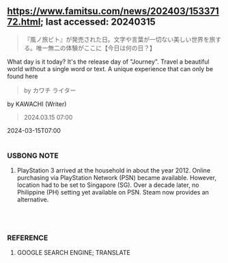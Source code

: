 ## https://www.famitsu.com/news/202403/15337172.html; last accessed: 20240315

> 『風ノ旅ビト』が発売された日。文字や言葉が一切ない美しい世界を旅する。唯一無二の体験がここに【今日は何の日？】

What day is it today? It's the release day of "Journey". Travel a beautiful world without a single word or text. A unique experience that can only be found here

> by カワチ ライター

by KAWACHI (Writer)

> 2024.03.15 07:00

2024-03-15T07:00
<br/>
<br/>

### USBONG NOTE

1) PlayStation 3 arrived at the household in about the year 2012. Online purchasing via PlayStation Network (PSN) became available. However, location had to be set to Singapore (SG). Over a decade later, no Philippine (PH) setting yet available on PSN. Steam now provides an alternative.
<br/>
<br/>

### REFERENCE

1) GOOGLE SEARCH ENGINE; TRANSLATE